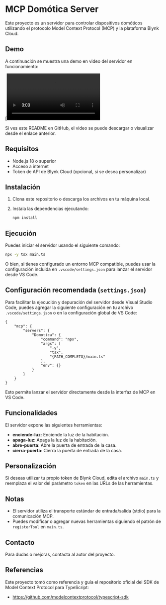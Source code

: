# MCP Domótica Server

Este proyecto es un servidor para controlar dispositivos domóticos utilizando el protocolo Model Context Protocol (MCP) y la plataforma Blynk Cloud.

## Demo

A continuación se muestra una demo en video del servidor en funcionamiento:

[![](https://github.com/mschvap/McpServer-Domotica/blob/main/video/2025-06-28-18-00-22.mov)

Si ves este README en GitHub, el video se puede descargar o visualizar desde el enlace anterior.

## Requisitos

- Node.js 18 o superior
- Acceso a internet
- Token de API de Blynk Cloud (opcional, si se desea personalizar)

## Instalación

1. Clona este repositorio o descarga los archivos en tu máquina local.
2. Instala las dependencias ejecutando:

   ```sh
   npm install
   ```

## Ejecución

Puedes iniciar el servidor usando el siguiente comando:

```sh
npx -y tsx main.ts
```

O bien, si tienes configurado un entorno MCP compatible, puedes usar la configuración incluida en `.vscode/settings.json` para lanzar el servidor desde VS Code.

## Configuración recomendada (`settings.json`)

Para facilitar la ejecución y depuración del servidor desde Visual Studio Code, puedes agregar la siguiente configuración en tu archivo `.vscode/settings.json` o en la configuración global de VS Code:

```jsonc
{
    "mcp": {
        "servers": {
            "Domotica": {
                "command": "npx",
                "args": [
                    "-y",
                    "tsx",
                    "{PATH_COMPLETO}/main.ts"
                ],
                "env": {}
            }
        }
    }
}
```

Esto permite lanzar el servidor directamente desde la interfaz de MCP en VS Code.

## Funcionalidades

El servidor expone las siguientes herramientas:

- **enciende-luz**: Enciende la luz de la habitación.
- **apaga-luz**: Apaga la luz de la habitación.
- **abre-puerta**: Abre la puerta de entrada de la casa.
- **cierra-puerta**: Cierra la puerta de entrada de la casa.

## Personalización

Si deseas utilizar tu propio token de Blynk Cloud, edita el archivo `main.ts` y reemplaza el valor del parámetro `token` en las URLs de las herramientas.

## Notas

- El servidor utiliza el transporte estándar de entrada/salida (stdio) para la comunicación MCP.
- Puedes modificar o agregar nuevas herramientas siguiendo el patrón de `registerTool` en `main.ts`.

## Contacto

Para dudas o mejoras, contacta al autor del proyecto.

## Referencias

Este proyecto tomó como referencia y guía el repositorio oficial del SDK de Model Context Protocol para TypeScript:

- https://github.com/modelcontextprotocol/typescript-sdk


